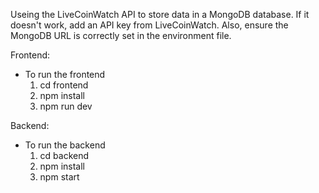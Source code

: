 Useing the LiveCoinWatch API to store data in a MongoDB database. If it doesn't work, add an API key from LiveCoinWatch. Also, ensure the MongoDB URL is correctly set in the environment file.

Frontend: 
  - To run the frontend 
      1. cd frontend
      2. npm install
      3. npm run dev

Backend: 
  - To run the backend
    1. cd backend
    2. npm install 
    3. npm start
   
  

